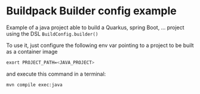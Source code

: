 # Buildpack Builder config example

Example of a java project able to build a Quarkus, spring Boot, ... project
using the DSL `BuildConfig.builder()`

To use it, just configure the following env var pointing to a project to be built as a container image

```bash
exort PROJECT_PATH=<JAVA_PROJECT>
```
and execute this command in a terminal:
```bash
mvn compile exec:java
```